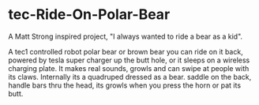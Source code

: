 # tec-Ride-On-Polar-Bear

A Matt Strong inspired project, "I always wanted to ride a bear as a kid".

A tec1 controlled robot polar bear or brown bear you can ride on it back, powered by tesla super charger up the butt hole, or it sleeps on a wireless charging plate. It makes real sounds, growls and can swipe at people with its claws. Internally its a quadruped dressed as a bear. saddle on the back, handle bars thru the head, its growls when you press the horn or pat its butt.


